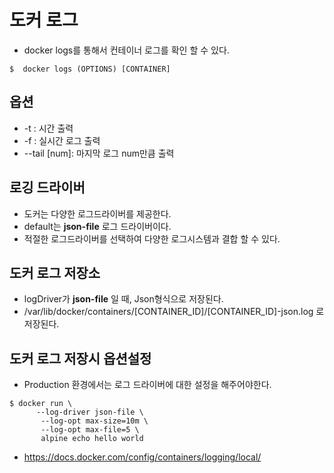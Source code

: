 # 도커 로그
- docker logs를 통해서 컨테이너 로그를 확인 할 수 있다.

```shell
$  docker logs (OPTIONS) [CONTAINER]
```

## 옵션
- -t : 시간 출력
- -f : 실시간 로그 출력
- --tail [num]: 마지막 로그 num만큼 출력

## 로깅 드라이버
- 도커는 다양한 로그드라이버를 제공한다.
- default는 **json-file** 로그 드라이버이다.
- 적절한 로그드라이버를 선택하여 다양한 로그시스템과 결합 할 수 있다.

## 도커 로그 저장소
- logDriver가 **json-file** 일 때, Json형식으로 저장된다.
- /var/lib/docker/containers/[CONTAINER_ID]/[CONTAINER_ID]-json.log 로 저장된다.

## 도커 로그 저장시 옵션설정
- Production 환경에서는 로그 드라이버에 대한 설정을 해주어야한다.
```shell
$ docker run \
      --log-driver json-file \
       --log-opt max-size=10m \
       --log-opt max-file=5 \ 
       alpine echo hello world
```

- https://docs.docker.com/config/containers/logging/local/

